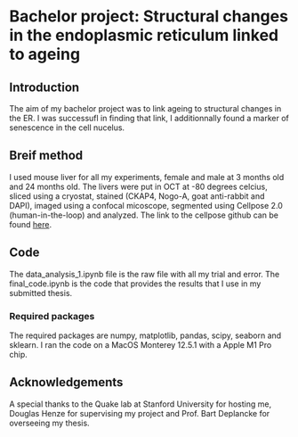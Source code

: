 # Bachelor project: Structural changes in the endoplasmic reticulum linked to ageing
## Introduction
The aim of my bachelor project was to link ageing to structural changes in the ER. I was successufl in finding that link, I additionnally found a marker of senescence in the cell nucelus. 

## Breif method
I used mouse liver for all my experiments, female and male at 3 months old and 24 months old. The livers were put in OCT at -80 degrees celcius, sliced using a cryostat, stained (CKAP4, Nogo-A, goat anti-rabbit and DAPI), imaged using a confocal micoscope, segmented using Cellpose 2.0 (human-in-the-loop) and analyzed. The link to the cellpose github can be found [here](https://github.com/MouseLand/cellpose?tab=readme-ov-file).

## Code 
The data_analysis_1.ipynb file is the raw file with all my trial and error.
The final_code.ipynb is the code that provides the results that I use in my submitted thesis.
### Required packages
The required packages are numpy, matplotlib, pandas, scipy, seaborn and sklearn. I ran the code on a MacOS Monterey 12.5.1 with a Apple M1 Pro chip.

## Acknowledgements
A special thanks to the Quake lab at Stanford University for hosting me, Douglas Henze for supervising my project and Prof. Bart Deplancke for overseeing my thesis.
